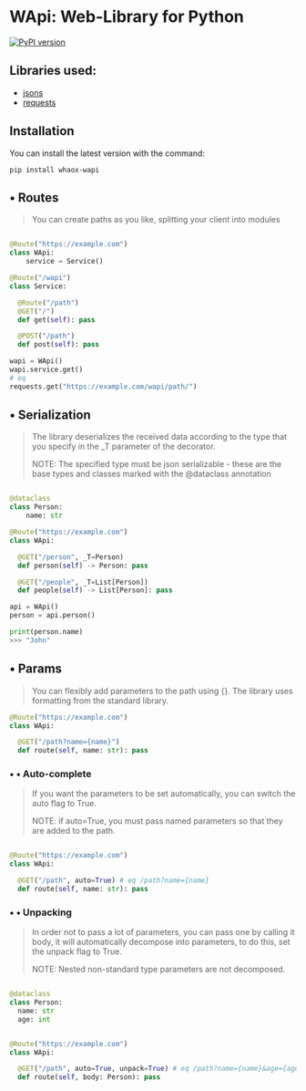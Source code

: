 # WApi: Web-Library for Python

[![PyPI version](https://badge.fury.io/py/whaox-wapi.svg)](https://badge.fury.io/py/whaox-wapi)

## Libraries used:
* [jsons](https://github.com/ramonhagenaars/jsons)
* [requests]() 


## Installation

 You can install the latest version with the command:
 
```commandline
pip install whaox-wapi
```

## • Routes 

> You can create paths as you like, splitting your client into modules

```python

@Route("https://example.com")
class WApi:
    service = Service()

@Route("/wapi")
class Service:

  @Route("/path")
  @GET("/")
  def get(self): pass	

  @POST("/path")
  def post(self): pass
```

```python 
wapi = WApi()
wapi.service.get()
# eq
requests.get("https://example.com/wapi/path/")
```

## • Serialization 

> The library deserializes the received data according to the type that you specify in the \_T parameter of the decorator. 
> 
> NOTE: The specified type must be json serializable - these are the base types and classes marked with the @dataclass annotation

```python

@dataclass
class Person:
	name: str

@Route("https://example.com")
class WApi:

  @GET("/person", _T=Person)
  def person(self) -> Person: pass

  @GET("/people", _T=List[Person])
  def people(self) -> List[Person]: pass

```

```python
api = WApi()
person = api.person()

print(person.name)
>>> "John"
```

## • Params

> You can flexibly add parameters to the path using {}. The library uses formatting from the standard library.

```python
@Route("https://example.com")
class WApi:

  @GET("/path?name={name}")
  def route(self, name: str): pass
```


### • • Auto-complete

> If you want the parameters to be set automatically, you can switch the auto flag to True.
> 
> NOTE: if auto=True, you must pass named parameters so that they are added to the path.

```python

@Route("https://example.com")
class WApi:

  @GET("/path", auto=True) # eq /path?name={name}
  def route(self, name: str): pass
```

### • • Unpacking

> In order not to pass a lot of parameters, you can pass one by calling it body, it will automatically decompose into parameters, to do this, set the unpack flag to True.
> 
> NOTE: Nested non-standard type parameters are not decomposed.

```python

@dataclass
class Person:
  name: str
  age: int  


@Route("https://example.com")
class WApi:

  @GET("/path", auto=True, unpack=True) # eq /path?name={name}&age={age}
  def route(self, body: Person): pass
```
